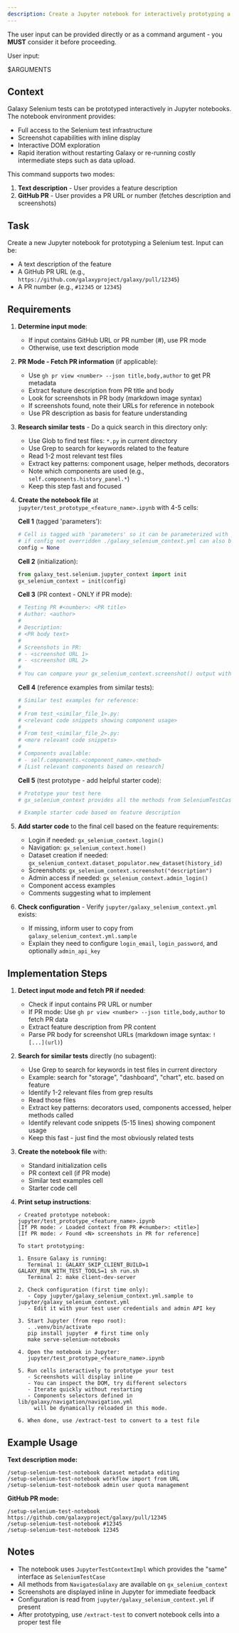 ```yaml
---
description: Create a Jupyter notebook for interactively prototyping a new Selenium test
---
```


The user input can be provided directly or as a command argument - you **MUST** consider it before proceeding.

User input:

$ARGUMENTS

## Context

Galaxy Selenium tests can be prototyped interactively in Jupyter notebooks. The notebook environment provides:
- Full access to the Selenium test infrastructure
- Screenshot capabilities with inline display
- Interactive DOM exploration
- Rapid iteration without restarting Galaxy or re-running costly intermediate steps such as data upload.

This command supports two modes:
1. **Text description** - User provides a feature description
2. **GitHub PR** - User provides a PR URL or number (fetches description and screenshots)

## Task

Create a new Jupyter notebook for prototyping a Selenium test. Input can be:
- A text description of the feature
- A GitHub PR URL (e.g., `https://github.com/galaxyproject/galaxy/pull/12345`)
- A PR number (e.g., `#12345` or `12345`)

## Requirements

1. **Determine input mode**:
   - If input contains GitHub URL or PR number (#), use PR mode
   - Otherwise, use text description mode

2. **PR Mode - Fetch PR information** (if applicable):
   - Use `gh pr view <number> --json title,body,author` to get PR metadata
   - Extract feature description from PR title and body
   - Look for screenshots in PR body (markdown image syntax)
   - If screenshots found, note their URLs for reference in notebook
   - Use PR description as basis for feature understanding

3. **Research similar tests** - Do a quick search in this directory only:
   - Use Glob to find test files: `*.py` in current directory
   - Use Grep to search for keywords related to the feature
   - Read 1-2 most relevant test files
   - Extract key patterns: component usage, helper methods, decorators
   - Note which components are used (e.g., `self.components.history_panel.*`)
   - Keep this step fast and focused

4. **Create the notebook file** at `jupyter/test_prototype_<feature_name>.ipynb` with 4-5 cells:

   **Cell 1** (tagged 'parameters'):
   ```python
   # Cell is tagged with 'parameters' so it can be parameterized with papermill,
   # if config not overridden ./galaxy_selenium_context.yml can also be populated.
   config = None
   ```

   **Cell 2** (initialization):
   ```python
   from galaxy_test.selenium.jupyter_context import init
   gx_selenium_context = init(config)
   ```

   **Cell 3** (PR context - ONLY if PR mode):
   ```python
   # Testing PR #<number>: <PR title>
   # Author: <author>
   #
   # Description:
   # <PR body text>
   #
   # Screenshots in PR:
   # - <screenshot URL 1>
   # - <screenshot URL 2>
   #
   # You can compare your gx_selenium_context.screenshot() output with PR screenshots
   ```

   **Cell 4** (reference examples from similar tests):
   ```python
   # Similar test examples for reference:
   #
   # From test_<similar_file_1>.py:
   # <relevant code snippets showing component usage>
   #
   # From test_<similar_file_2>.py:
   # <more relevant code snippets>
   #
   # Components available:
   # - self.components.<component_name>.<method>
   # [List relevant components based on research]
   ```

   **Cell 5** (test prototype - add helpful starter code):
   ```python
   # Prototype your test here
   # gx_selenium_context provides all the methods from SeleniumTestCase

   # Example starter code based on feature description
   ```

5. **Add starter code** to the final cell based on the feature requirements:
   - Login if needed: `gx_selenium_context.login()`
   - Navigation: `gx_selenium_context.home()`
   - Dataset creation if needed: `gx_selenium_context.dataset_populator.new_dataset(history_id)`
   - Screenshots: `gx_selenium_context.screenshot("description")`
   - Admin access if needed: `gx_selenium_context.admin_login()`
   - Component access examples
   - Comments suggesting what to implement

6. **Check configuration** - Verify `jupyter/galaxy_selenium_context.yml` exists:
   - If missing, inform user to copy from `galaxy_selenium_context.yml.sample`
   - Explain they need to configure `login_email`, `login_password`, and optionally `admin_api_key`

## Implementation Steps

1. **Detect input mode and fetch PR if needed**:
   - Check if input contains PR URL or number
   - If PR mode: Use `gh pr view <number> --json title,body,author` to fetch PR data
   - Extract feature description from PR content
   - Parse PR body for screenshot URLs (markdown image syntax: `![...](url)`)

2. **Search for similar tests** directly (no subagent):
   - Use Grep to search for keywords in test files in current directory
   - Example: search for "storage", "dashboard", "chart", etc. based on feature
   - Identify 1-2 relevant files from grep results
   - Read those files
   - Extract key patterns: decorators used, components accessed, helper methods called
   - Identify relevant code snippets (5-15 lines) showing component usage
   - Keep this fast - just find the most obviously related tests

3. **Create the notebook file** with:
   - Standard initialization cells
   - PR context cell (if PR mode)
   - Similar test examples cell
   - Starter code cell

4. **Print setup instructions**:
   ```
   ✓ Created prototype notebook: jupyter/test_prototype_<feature_name>.ipynb
   [If PR mode: ✓ Loaded context from PR #<number>: <title>]
   [If PR mode: ✓ Found <N> screenshots in PR for reference]

   To start prototyping:

   1. Ensure Galaxy is running:
      Terminal 1: GALAXY_SKIP_CLIENT_BUILD=1 GALAXY_RUN_WITH_TEST_TOOLS=1 sh run.sh
      Terminal 2: make client-dev-server

   2. Check configuration (first time only):
      - Copy jupyter/galaxy_selenium_context.yml.sample to jupyter/galaxy_selenium_context.yml
      - Edit it with your test user credentials and admin API key

   3. Start Jupyter (from repo root):
      . .venv/bin/activate
      pip install jupyter  # first time only
      make serve-selenium-notebooks

   4. Open the notebook in Jupyter:
      jupyter/test_prototype_<feature_name>.ipynb

   5. Run cells interactively to prototype your test
      - Screenshots will display inline
      - You can inspect the DOM, try different selectors
      - Iterate quickly without restarting
      - Components selectors defined in lib/galaxy/navigation/navigation.yml
        will be dynamically reloaded in this mode.

   6. When done, use /extract-test to convert to a test file
   ```

## Example Usage

**Text description mode:**
```
/setup-selenium-test-notebook dataset metadata editing
/setup-selenium-test-notebook workflow import from URL
/setup-selenium-test-notebook admin user quota management
```

**GitHub PR mode:**
```
/setup-selenium-test-notebook https://github.com/galaxyproject/galaxy/pull/12345
/setup-selenium-test-notebook #12345
/setup-selenium-test-notebook 12345
```

## Notes

- The notebook uses `JupyterTestContextImpl` which provides the "same" interface as `SeleniumTestCase`
- All methods from `NavigatesGalaxy` are available on `gx_selenium_context`
- Screenshots are displayed inline in Jupyter for immediate feedback
- Configuration is read from `jupyter/galaxy_selenium_context.yml` if present
- After prototyping, use `/extract-test` to convert notebook cells into a proper test file
